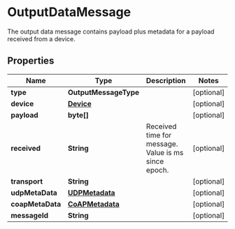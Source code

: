

# OutputDataMessage

The output data message contains payload plus metadata for a payload received from a device.

## Properties

Name | Type | Description | Notes
------------ | ------------- | ------------- | -------------
**type** | **OutputMessageType** |  |  [optional]
**device** | [**Device**](Device.md) |  |  [optional]
**payload** | **byte[]** |  |  [optional]
**received** | **String** | Received time for message. Value is ms since epoch. |  [optional]
**transport** | **String** |  |  [optional]
**udpMetaData** | [**UDPMetadata**](UDPMetadata.md) |  |  [optional]
**coapMetaData** | [**CoAPMetadata**](CoAPMetadata.md) |  |  [optional]
**messageId** | **String** |  |  [optional]



